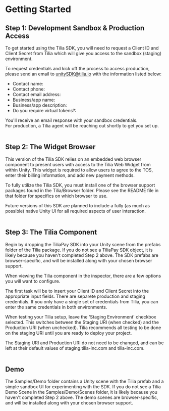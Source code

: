 # Getting Started

## Step 1: Development Sandbox & Production Access

To get started using the Tilia SDK, you will need to request a Client ID and Client Secret from Tilia which will give you access to the sandbox (staging) environment.

To request credentials and kick off the process to access production, please send an email to <unitySDK@tilia.io> with the information listed below:
* Contact name:
* Contact phone:
* Contact email address:
* Business/app name:
* Business/app description:
* Do you require virtual tokens?:

You'll receive an email response with your sandbox credentials.  
For production, a Tilia agent will be reaching out shortly to get you set up.<br/><br/>

## Step 2: The Widget Browser

This version of the Tilia SDK relies on an embedded web browser component to present users with access to the Tilia Web Widget from within Unity. This widget is required to allow users to agree to the TOS, enter their billing information, and add new payment methods.

To fully utilize the Tilia SDK, you must install one of the browser support packages found in the Tilia/Browser folder. Please see the README file in that folder for specifics on which browser to use.

Future versions of this SDK are planned to include a fully (as much as possible) native Unity UI for all required aspects of user interaction.<br/><br/>

## Step 3: The Tilia Component

Begin by dropping the TiliaPay SDK into your Unity scene from the prefabs folder of the Tilia package. If you do not see a TiliaPay SDK object, it is likely because you haven't completed Step 2 above. The SDK prefabs are browser-specific, and will be installed along with your chosen browser support.

When viewing the Tilia component in the inspector, there are a few options you will want to configure.

The first task will be to insert your Client ID and Client Secret into the appropriate input fields. There are separete production and staging credentials. If you only have a single set of credentials from Tilia, you can enter the same credentials in both environments.

When testing your Tilia setup, leave the 'Staging Environment' checkbox selected. This switches between the Staging URI (when checked) and the Production URI (when unchecked). Tilia recommends all testing to be done on the staging URI until you are ready to deploy your project.

The Staging URI and Production URI do not need to be changed, and can be left at their default values of staging.tilia-inc.com and tilia-inc.com.<br/><br/>

## Demo

The Samples/Demo folder contains a Unity scene with the Tilia prefab and a simple sandbox UI for experimenting with the SDK. If you do not see a Tilia Demo Scene in the Samples/Demo/Scenes folder, it is likely because you haven't completed Step 2 above. The demo scenes are browser-specific, and will be installed along with your chosen browser support.
